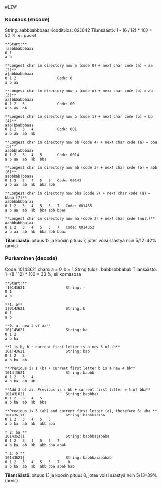 #LZW

### Koodaus (encode)

String: aabbbabbbaaa
Kooditulos: 023042
Tilansäästö: 1 - (6 / 12) * 100 = 50 %, eli puolet 

```
**Start:**
|aabbbabbbaaa
0 1 
a b

**Longest char in directory now a (code 0) + next char code (a) = aa (2)**
a|abbbabbbaaa
0 1 2					Code: 0
a b	aa

**Longest char in directory now a (code 0) + next char code (b) = ab (3)**
aa|bbbabbbaaa
0 1 2	3				Code: 00
a b	aa	ab

**Longest char in directory now b (code 1) + next char code (b) = bb (4)**
aab|bbabbbaaa
0 1 2	3	4			Code: 001
a b	aa	ab	bb

**Longest char in directory now bb (code 4) + next char code (a) = bba (5)**
aabbb|abbbaaa
0 1 2	3	4	5		Code: 0014
a b	aa	ab	bb	bba

**Longest char in directory now ab (code 3) + next char code (b) = abb (6)**
aabbbab|bbaaa
0 1 2	3	4	5	6	Code: 00143
a b	aa	ab	bb	bba	abb

**Longest char in directory now bba (code 5) + next char code (a) = bbaa (7)**
aabbbabbba|aa
0 1 2	3	4	5	6	7	Code: 001435
a b	aa	ab	bb	bba	abb	bbaa

**Longest char in directory now aa (code 2) + next char code (null)**
aabbbabbba|aa
0 1 2	3	4	5	6	7	Code: 0014352
a b	aa	ab	bb	bba	abb	bbaa
```

**Tilansäästö:**
pituus 12 ja koodin pituus 7, joten voisi säästyä noin 5/12=42% (arvio)


### Purkaminen (decode)

Code: 10143621
chars: a = 0, b = 1
String tulos:: babbabbbabab
Tilansäästö: 1- (8 / 12) * 100 = 33 %, eli kolmasosa

```
**Start:**
|10143621					String: -
0 1
a b

**1: b**
1|0143621					String: b
0 1
a b	

**0: a, new 2 of aa**
10|143621					String: ba
0 1	2
a b	ba

**1 is b, b + current first letter is a new 3 of ab**
101|43621					String: bab
0 1	2	3
a b	ba	ab

**Previous is 1 (b) + current first letter b is a new 4 bb**
1014|3621					String: babbb
0 1	2	3	4
a b	ba	ab	bb

**Add 3 of ab. Previous is 4 bb + current first letter = 5 of bba**
10143|621					String: babbbab
0 1	2	3	4	5
a b	ba	ab	bb	bba	

**Previous is 3 (ab) and current first letter (a), therefore 6: aba **
101436|21					String: babbbababa
0 1	2	3	4	5	6
a b	ba	ab	bb	abb	aba

* 2: ba **
1014362|1					String: babbbabababa
0 1	2	3	4	5	6	7
a b	ba	ab	bb	abb	bba abab

* 1: b **
10143621|					String: babbbabababab
0 1	2	3	4	5	6	7	 8
a b	ba	ab	bb	abb	bba abab bab

```

**Tilansäästö:**
pituus 13 ja koodin pituus 8, joten voisi säästyä noin 5/13=39% (arvio)
